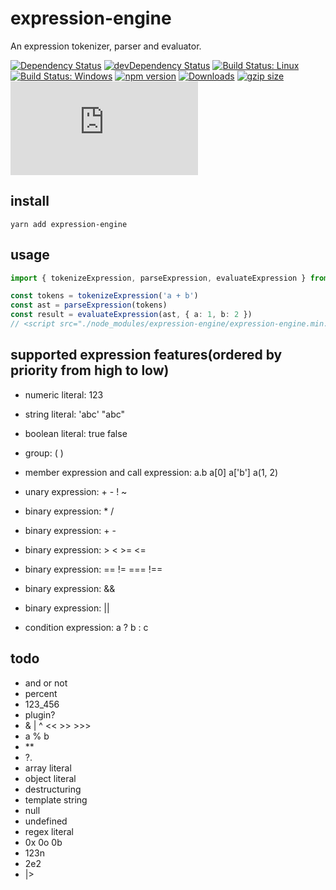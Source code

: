 # expression-engine

An expression tokenizer, parser and evaluator.

[![Dependency Status](https://david-dm.org/plantain-00/expression-engine.svg)](https://david-dm.org/plantain-00/expression-engine)
[![devDependency Status](https://david-dm.org/plantain-00/expression-engine/dev-status.svg)](https://david-dm.org/plantain-00/expression-engine#info=devDependencies)
[![Build Status: Linux](https://travis-ci.org/plantain-00/expression-engine.svg?branch=master)](https://travis-ci.org/plantain-00/expression-engine)
[![Build Status: Windows](https://ci.appveyor.com/api/projects/status/github/plantain-00/expression-engine?branch=master&svg=true)](https://ci.appveyor.com/project/plantain-00/expression-engine/branch/master)
[![npm version](https://badge.fury.io/js/expression-engine.svg)](https://badge.fury.io/js/expression-engine)
[![Downloads](https://img.shields.io/npm/dm/expression-engine.svg)](https://www.npmjs.com/package/expression-engine)
[![gzip size](https://img.badgesize.io/https://unpkg.com/expression-engine?compression=gzip)](https://unpkg.com/expression-engine)
[![type-coverage](https://img.shields.io/badge/dynamic/json.svg?label=type-coverage&prefix=%E2%89%A5&suffix=%&query=$.typeCoverage.atLeast&uri=https%3A%2F%2Fraw.githubusercontent.com%2Fplantain-00%2Fexpression-engine%2Fmaster%2Fpackage.json)](https://github.com/plantain-00/expression-engine)

## install

`yarn add expression-engine`

## usage

```ts
import { tokenizeExpression, parseExpression, evaluateExpression } from "expression-engine";

const tokens = tokenizeExpression('a + b')
const ast = parseExpression(tokens)
const result = evaluateExpression(ast, { a: 1, b: 2 })
// <script src="./node_modules/expression-engine/expression-engine.min.js"></script>
```

## supported expression features(ordered by priority from high to low)

+ numeric literal: 123
+ string literal: 'abc' "abc"
+ boolean literal: true false

+ group: ( )
+ member expression and call expression: a.b a[0] a['b'] a(1, 2)
+ unary expression: + - ! ~
+ binary expression: * /
+ binary expression: + -
+ binary expression: > < >= <=
+ binary expression: == != === !==
+ binary expression: &&
+ binary expression: ||
+ condition expression: a ? b : c

## todo

+ and or not
+ percent
+ 123_456
+ plugin?
+ & | ^ << >> >>>
+ a % b
+ **
+ ?.
+ array literal
+ object literal
+ destructuring
+ template string
+ null
+ undefined
+ regex literal
+ 0x 0o 0b
+ 123n
+ 2e2
+ |>
